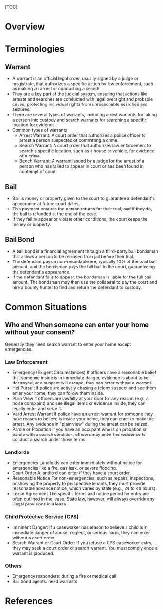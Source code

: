 [TOC]

# Overview

# Terminologies

## Warrant

- A warrant is an official legal order, usually signed by a judge or
  magistrate, that authorizes a specific action by law enforcement, such
  as making an arrest or conducting a search.
- They are a key part of the judicial system, ensuring that actions like
  arrests and searches are conducted with legal oversight and probable
  cause, protecting individual rights from unreasonable searches and
  seizures.
- There are several types of warrants, including arrest warrants for
  taking a person into custody and search warrants for searching a
  specific location for evidence.
- Common types of warrants
    + Arrest Warrant: A court order that authorizes a police officer to arrest a person suspected of committing a crime.
    + Search Warrant: A court order that authorizes law enforcement to search a specific location, such as a house or vehicle, for evidence of a crime.
    + Bench Warrant: A warrant issued by a judge for the arrest of a person who has failed to appear in court or has been found in contempt of court.

## Bail

- Bail is money or property given to the court to guarantee a
  defendant's appearance at future court dates.
- This payment ensures the person returns for their trial, and if they
  do, the bail is refunded at the end of the case.
- If they fail to appear or violate other conditions, the court keeps
  the money or property.

## Bail Bond

- A bail bond is a financial agreement through a third-party bail
  bondsman that allows a person to be released from jail before their
  trial.
- The defendant pays a non-refundable fee, typically 10% of the total
  bail amount, and the bondsman pays the full bail to the court,
  guaranteeing the defendant's appearance.
- If the defendant fails to appear, the bondsman is liable for the full
  bail amount. The bondsman may then use the collateral to pay the court
  and hire a bounty hunter to find and return the defendant to custody.

# Common Situations

## Who and When someone can enter your home without your consent?

Generally they need search warrant to enter your home except
emergencies.

### Law Enforcement

- Emergency (Exigent Circumstances)	If officers have a reasonable belief that someone inside is in immediate danger, evidence is about to be destroyed, or a suspect will escape, they can enter without a warrant.
- Hot Pursuit	If police are actively chasing a felony suspect and see them enter your home, they can follow them inside.
- Plain View	If officers are lawfully at your door for any reason (e.g., a noise complaint) and see illegal items or evidence inside, they can legally enter and seize it.
- Valid Arrest Warrant	If police have an arrest warrant for someone they have reason to believe is inside your home, they can enter to make the arrest. Any evidence in "plain view" during the arrest can be seized.
- Parole or Probation	If you have an occupant who is on probation or parole with a search condition, officers may enter the residence to conduct a search under those terms.

### Landlords

- Emergencies	Landlords can enter immediately without notice for emergencies like a fire, gas leak, or severe flooding.
- Court Order	A landlord can enter if they have a court order.
- Reasonable Notice	For non-emergencies, such as repairs, inspections, or showing the property to prospective tenants, they must provide reasonable advance notice, which varies by state (e.g., 24 to 48 hours).
- Lease Agreement	The specific terms and notice period for entry are often outlined in the lease. State law, however, will always override any illegal provisions in a lease.

### Child Protective Service (CPS)

- Imminent Danger: If a caseworker has reason to believe a child is in immediate danger of abuse, neglect, or serious harm, they can enter without a court order.
- Search Warrant or Court Order: If you refuse a CPS caseworker entry, they may seek a court order or search warrant. You must comply once a warrant is produced.

### Others

- Emergency responders: during a fire or medical call
- Bail bond agents: need warrants

# References

[1]: https://en.wikipedia.org/wiki/Law "Wikipedia - Law"
[it-law]: https://en.wikipedia.org/wiki/IT_law
